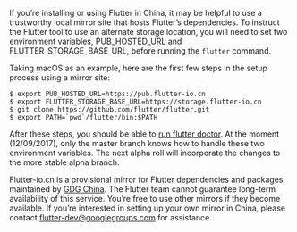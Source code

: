 If you’re installing or using Flutter in China, it may be helpful to use a trustworthy local mirror site that hosts Flutter’s dependencies. To instruct the Flutter tool to use an alternate storage location, you will need to set two environment variables, PUB_HOSTED_URL and FLUTTER_STORAGE_BASE_URL, before running the `flutter` command. 

Taking macOS as an example, here are the first few steps in the setup process using a mirror site: 

```
$ export PUB_HOSTED_URL=https://pub.flutter-io.cn
$ export FLUTTER_STORAGE_BASE_URL=https://storage.flutter-io.cn
$ git clone https://github.com/flutter/flutter.git
$ export PATH=`pwd`/flutter/bin:$PATH
```
After these steps, you should be able to [run flutter doctor](https://flutter.io/setup-macos/#run-flutter-doctor). At the moment (12/09/2017), only the master branch knows how to handle these two environment variables. The next alpha roll will incorporate the changes to the more stable alpha branch.   

Flutter-io.cn is a provisional mirror for Flutter dependencies and packages maintained by [GDG China](http://www.chinagdg.com/). The Flutter team cannot guarantee long-term availability of this service. You’re free to use other mirrors if they become available. If you’re interested in setting up your own mirror in China, please contact flutter-dev@googlegroups.com for assistance. 